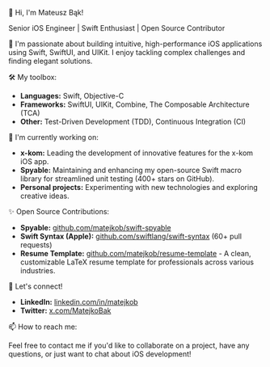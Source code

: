 👋 Hi, I'm Mateusz Bąk!

Senior iOS Engineer | Swift Enthusiast | Open Source Contributor

🌱 I'm passionate about building intuitive, high-performance iOS applications using Swift, SwiftUI, and UIKit. I enjoy tackling complex challenges and finding elegant solutions.

🛠️ My toolbox:

* **Languages:** Swift, Objective-C
* **Frameworks:** SwiftUI, UIKit, Combine, The Composable Architecture (TCA)
* **Other:** Test-Driven Development (TDD), Continuous Integration (CI)

🔭 I'm currently working on:

* **x-kom:** Leading the development of innovative features for the x-kom iOS app.
* **Spyable:** Maintaining and enhancing my open-source Swift macro library for streamlined unit testing (400+ stars on GitHub).
* **Personal projects:** Experimenting with new technologies and exploring creative ideas.

✨ Open Source Contributions:

* **Spyable:** [github.com/matejkob/swift-spyable](https://github.com/matejkob/swift-spyable)
* **Swift Syntax (Apple):** [github.com/swiftlang/swift-syntax](https://github.com/swiftlang/swift-syntax) (60+ pull requests)
* **Resume Template:** [github.com/matejkob/resume-template](https://github.com/matejkob/resume-template) - A clean, customizable LaTeX resume template for professionals across various industries.

💬 Let's connect!

* **LinkedIn:** [linkedin.com/in/matejkob](https://www.linkedin.com/in/matejkob/)
* **Twitter:** [x.com/MatejkoBak](https://x.com/MatejkoBak)

📫 How to reach me:

Feel free to contact me if you'd like to collaborate on a project, have any questions, or just want to chat about iOS development!
